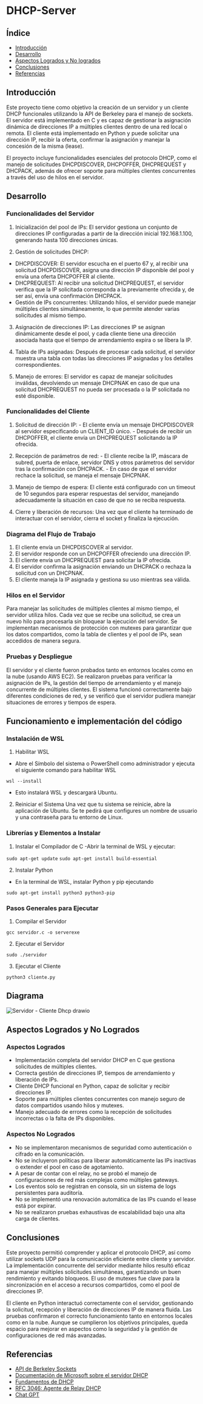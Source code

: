 # DHCP-Server
## Índice
- [Introducción](#introducción)
- [Desarrollo](#desarrollo)
- [Aspectos Logrados y No logrados](#aspectos-logrados-y-no-logrados)
- [Conclusiones](#conclusiones)
- [Referencias](#referencias)

## Introducción
Este proyecto tiene como objetivo la creación de un servidor y un cliente DHCP funcionales utilizando la API de Berkeley para el manejo de sockets. El servidor está implementado en C y es capaz de gestionar la asignación dinámica de direcciones IP a múltiples clientes dentro de una red local o remota. El cliente está implementado en Python y puede solicitar una dirección IP, recibir la oferta, confirmar la asignación y manejar la concesión de la misma (lease).

El proyecto incluye funcionalidades esenciales del protocolo DHCP, como el manejo de solicitudes DHCPDISCOVER, DHCPOFFER, DHCPREQUEST y DHCPACK, además de ofrecer soporte para múltiples clientes concurrentes a través del uso de hilos en el servidor.

## Desarrollo
### Funcionalidades del Servidor
  1. Inicialización del pool de IPs: El servidor gestiona un conjunto de direcciones IP configuradas a partir de la dirección inicial 192.168.1.100, generando hasta 100 direcciones únicas.

  2. Gestión de solicitudes DHCP:
  - DHCPDISCOVER: El servidor escucha en el puerto 67 y, al recibir una solicitud DHCPDISCOVER, asigna una dirección IP disponible del pool y envía una oferta DHCPOFFER al cliente.
  - DHCPREQUEST: Al recibir una solicitud DHCPREQUEST, el servidor verifica que la IP solicitada corresponda a la previamente ofrecida y, de ser así, envía una confirmación DHCPACK.
  - Gestión de IPs concurrentes: Utilizando hilos, el servidor puede manejar múltiples clientes simultáneamente, lo que permite atender varias solicitudes al mismo tiempo.
  
  3. Asignación de direcciones IP: Las direcciones IP se asignan dinámicamente desde el pool, y cada cliente tiene una dirección asociada hasta que el tiempo de arrendamiento expira o se libera la IP.

  4. Tabla de IPs asignadas: Después de procesar cada solicitud, el servidor muestra una tabla con todas las direcciones IP asignadas y los detalles correspondientes.

  5. Manejo de errores: El servidor es capaz de manejar solicitudes inválidas, devolviendo un mensaje DHCPNAK en caso de que una solicitud DHCPREQUEST no pueda ser procesada o la IP solicitada no esté disponible.

### Funcionalidades del Cliente
  1. Solicitud de dirección IP:
    - El cliente envía un mensaje DHCPDISCOVER al servidor especificando un CLIENT_ID único.
    - Después de recibir un DHCPOFFER, el cliente envía un DHCPREQUEST solicitando la IP ofrecida.
  
  2. Recepción de parámetros de red:
    - El cliente recibe la IP, máscara de subred, puerta de enlace, servidor DNS y otros parámetros del servidor tras la confirmación con DHCPACK.
    - En caso de que el servidor rechace la solicitud, se maneja el mensaje DHCPNAK.
  
  3. Manejo de tiempo de espera: El cliente está configurado con un timeout de 10 segundos para esperar respuestas del servidor, manejando adecuadamente la situación en caso de que no se reciba respuesta.

  4. Cierre y liberación de recursos: Una vez que el cliente ha terminado de interactuar con el servidor, cierra el socket y finaliza la ejecución.

### Diagrama del Flujo de Trabajo
  1. El cliente envía un DHCPDISCOVER al servidor.
  2. El servidor responde con un DHCPOFFER ofreciendo una dirección IP.
  3. El cliente envía un DHCPREQUEST para solicitar la IP ofrecida.
  4. El servidor confirma la asignación enviando un DHCPACK o rechaza la solicitud con un DHCPNAK.
  5. El cliente maneja la IP asignada y gestiona su uso mientras sea válida.

### Hilos en el Servidor
Para manejar las solicitudes de múltiples clientes al mismo tiempo, el servidor utiliza hilos. Cada vez que se recibe una solicitud, se crea un nuevo hilo para procesarla sin bloquear la ejecución del servidor. Se implementan mecanismos de protección con mutexes para garantizar que los datos compartidos, como la tabla de clientes y el pool de IPs, sean accedidos de manera segura.

### Pruebas y Despliegue
El servidor y el cliente fueron probados tanto en entornos locales como en la nube (usando AWS EC2). Se realizaron pruebas para verificar la asignación de IPs, la gestión del tiempo de arrendamiento y el manejo concurrente de múltiples clientes. El sistema funcionó correctamente bajo diferentes condiciones de red, y se verificó que el servidor pudiera manejar situaciones de errores y tiempos de espera.

## Funcionamiento e implementación del código
### Instalación de WSL
1. Habilitar WSL
- Abre el Símbolo del sistema o PowerShell como administrador y ejecuta el siguiente comando para habilitar WSL

`wsl --install`

- Esto instalará WSL y descargará Ubuntu.

2. Reiniciar el Sistema
Una vez que tu sistema se reinicie, abre la aplicación de Ubuntu. Se te pedirá que configures un nombre de usuario y una contraseña para tu entorno de Linux.

### Librerías y Elementos a Instalar
1. Instalar el Compilador de C
-Abrir la terminal de WSL y ejecutar:

`sudo apt-get update`
`sudo apt-get install build-essential`

2. Instalar Python
- En la terminal de WSL, instalar Python y pip ejecutando

`sudo apt-get install python3 python3-pip`

### Pasos Generales para Ejecutar
1. Compilar el Servidor

`gcc servidor.c -o serverexe`

2. Ejecutar el Servidor

`sudo ./servidor`

3. Ejecutar el Cliente

`python3 cliente.py`

## Diagrama

![Servidor - Cliente Dhcp drawio](https://github.com/user-attachments/assets/9f49e5c1-0605-44bc-b6d6-87612bd05ab8)


## Aspectos Logrados y No Logrados
### Aspectos Logrados
  - Implementación completa del servidor DHCP en C que gestiona solicitudes de múltiples clientes.
  - Correcta gestión de direcciones IP, tiempos de arrendamiento y liberación de IPs.
  - Cliente DHCP funcional en Python, capaz de solicitar y recibir direcciones IP.
  - Soporte para múltiples clientes concurrentes con manejo seguro de datos compartidos usando hilos y mutexes.
  - Manejo adecuado de errores como la recepción de solicitudes incorrectas o la falta de IPs disponibles.
### Aspectos No Logrados
  - No se implementaron mecanismos de seguridad como autenticación o cifrado en la comunicación.
  - No se incluyeron políticas para liberar automáticamente las IPs inactivas o extender el pool en caso de agotamiento.
  - A pesar de contar con el relay, no se probó el manejo de configuraciones de red más complejas como múltiples gateways.
  - Los eventos solo se registran en consola, sin un sistema de logs persistentes para auditoría.
  - No se implementó una renovación automática de las IPs cuando el lease está por expirar.
  - No se realizaron pruebas exhaustivas de escalabilidad bajo una alta carga de clientes.
  
## Conclusiones
Este proyecto permitió comprender y aplicar el protocolo DHCP, así como utilizar sockets UDP para la comunicación eficiente entre cliente y servidor. La implementación concurrente del servidor mediante hilos resultó eficaz para manejar múltiples solicitudes simultáneas, garantizando un buen rendimiento y evitando bloqueos. El uso de mutexes fue clave para la sincronización en el acceso a recursos compartidos, como el pool de direcciones IP.

El cliente en Python interactuó correctamente con el servidor, gestionando la solicitud, recepción y liberación de direcciones IP de manera fluida. Las pruebas confirmaron el correcto funcionamiento tanto en entornos locales como en la nube. Aunque se cumplieron los objetivos principales, queda espacio para mejorar en aspectos como la seguridad y la gestión de configuraciones de red más avanzadas.

## Referencias

- [API de Berkeley Sockets](https://en.wikipedia.org/wiki/Berkeley_sockets)
- [Documentación de Microsoft sobre el servidor DHCP](https://docs.microsoft.com/en-us/windows-server/networking/technologies/dhcp/dhcp-top)
- [Fundamentos de DHCP](https://www.networkworld.com/article/3239896/what-is-dhcp-and-how-does-it-work.html)
- [RFC 3046: Agente de Relay DHCP](https://datatracker.ietf.org/doc/html/rfc3046)
- [Chat GPT](https://chat.openai.com)


